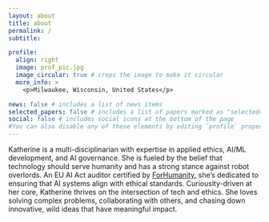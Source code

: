 ```yaml
---
layout: about
title: about
permalink: /
subtitle: 

profile:
  align: right
  image: prof_pic.jpg
  image_circular: true # crops the image to make it circular
  more_info: >
    <p>Milwaukee, Wisconsin, United States</p>

news: false # includes a list of news items
selected_papers: false # includes a list of papers marked as "selected={true}"
social: false # includes social icons at the bottom of the page
#You can also disable any of these elements by editing `profile` property of the YAML header of your `_pages/about.md`. Edit `_bibliography/papers.bib` and Jekyll will render your [publications page](/al-folio/publications/) automatically.
---
```


Katherine is a multi-disciplinarian with expertise in applied ethics, AI/ML development, and AI governance. She is fueled by the belief that technology should serve humanity and has a strong stance against robot overlords. An EU AI Act auditor certified by [ForHumanity](https://www.forhumanity.dev), she’s dedicated to ensuring that AI systems align with ethical standards. Curiousity-driven at her core, Katherine thrives on the intersection of tech and ethics. She loves solving complex problems, collaborating with others, and chasing down innovative, wild ideas that have meaningful impact. 




